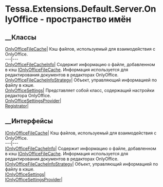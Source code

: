 # Tessa.Extensions.Default.Server.OnlyOffice - пространство имён
## __Классы
[OnlyOfficeFileCache](T_Tessa_Extensions_Default_Server_OnlyOffice_OnlyOfficeFileCache.htm)|
Кэш файлов, используемый для взаимодействия с OnlyOffice.  
---|---  
[OnlyOfficeFileCacheInfo](T_Tessa_Extensions_Default_Server_OnlyOffice_OnlyOfficeFileCacheInfo.htm)|
Содержит информацию о файле, добавленном в кэш
[IOnlyOfficeFileCache](T_Tessa_Extensions_Default_Server_OnlyOffice_IOnlyOfficeFileCache.htm).
Информация используется для редактирования документов в редакторах OnlyOffice.  
[OnlyOfficeFileCacheInfoStrategy](T_Tessa_Extensions_Default_Server_OnlyOffice_OnlyOfficeFileCacheInfoStrategy.htm)|
Объект, управляющий информацией по файлу в кэше.  
[OnlyOfficeSettings](T_Tessa_Extensions_Default_Server_OnlyOffice_OnlyOfficeSettings.htm)|
Представляет собой класс, содержащий настройки редактора OnlyOffice.  
[OnlyOfficeSettingsProvider](T_Tessa_Extensions_Default_Server_OnlyOffice_OnlyOfficeSettingsProvider.htm)|  
[Registrator](T_Tessa_Extensions_Default_Server_OnlyOffice_Registrator.htm)|  
## __Интерфейсы
[IOnlyOfficeFileCache](T_Tessa_Extensions_Default_Server_OnlyOffice_IOnlyOfficeFileCache.htm)|
Кэш файлов, используемый для взаимодействия с OnlyOffice.  
---|---  
[IOnlyOfficeFileCacheInfo](T_Tessa_Extensions_Default_Server_OnlyOffice_IOnlyOfficeFileCacheInfo.htm)|
Содержит информацию о файле, добавленном в кэш
[IOnlyOfficeFileCache](T_Tessa_Extensions_Default_Server_OnlyOffice_IOnlyOfficeFileCache.htm).
Информация используется для редактирования документов в редакторах OnlyOffice.  
[IOnlyOfficeFileCacheInfoStrategy](T_Tessa_Extensions_Default_Server_OnlyOffice_IOnlyOfficeFileCacheInfoStrategy.htm)|
Объект, управляющий информацией по файлу в кэше.  
[IOnlyOfficeSettings](T_Tessa_Extensions_Default_Server_OnlyOffice_IOnlyOfficeSettings.htm)|  
[IOnlyOfficeSettingsProvider](T_Tessa_Extensions_Default_Server_OnlyOffice_IOnlyOfficeSettingsProvider.htm)|
